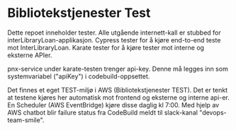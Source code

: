 # Bibliotekstjenester Test

Dette repoet inneholder tester.
Alle utgående internett-kall er stubbed for interLibraryLoan-applikasjon. 
Cypress tester for å kjøre end-to-end teste mot InterLibraryLoan.
Karate tester for å kjøre tester mot interne og eksterne APIer.

pnx-service under karate-testen trenger api-key. Denne må legges inn som systemvariabel ("apiKey") 
i codebuild-oppsettet.

Det finnes et eget TEST-miljø i AWS (Bibliotekstjenester TEST). Det er tenkt at testene kjøres her 
automatisk mot frontend og eksterne og interne api-er. En Scheduler (AWS EventBridge) kjøre disse 
daglig kl 7:00.
Med hjelp av AWS chatbot blir failure status fra CodeBuild meldt til slack-kanal "devops-team-smile".